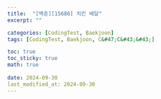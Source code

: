 ```yaml
---
title:  "[백준][15686] 치킨 배달"
excerpt: ""

categories: [CodingTest, Baekjoon]
tags: [CodingTest, Baekjoon, C&#47;C&#43;&#43;]

toc: true
toc_sticky: true
math: true
 
date: 2024-09-30
last_modified_at: 2024-09-30
---
```


